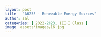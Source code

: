 ```yaml
---
layout: post
title:  "A6252 - Renewable Energy Sources"
author: sal
categories: [ 2022-2023, III-I Class ]
image: assets/images/16.jpg
---
```


